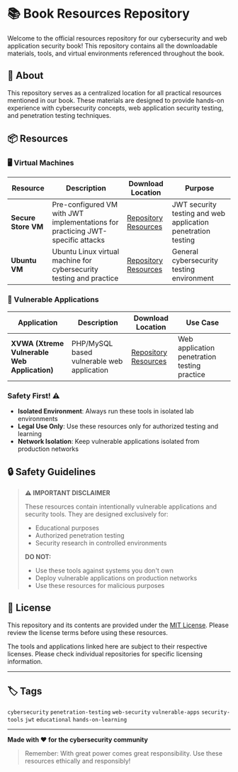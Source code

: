 # 📚 Book Resources Repository
Welcome to the official resources repository for our cybersecurity and web application security book! This repository contains all the downloadable materials, tools, and virtual environments referenced throughout the book.

## 🎯 About
This repository serves as a centralized location for all practical resources mentioned in our book. These materials are designed to provide hands-on experience with cybersecurity concepts, web application security testing, and penetration testing techniques.

## 📦 Resources

### 🖥️ Virtual Machines
| Resource | Description | Download Location | Purpose |
|----------|-------------|-------------------|---------|
| **Secure Store VM** | Pre-configured VM with JWT implementations for practicing JWT-specific attacks | [Repository Resources](https://drive.google.com/file/d/1WwercgGCLUIptVR2pM2IGkD66joo-XMo/view) | JWT security testing and web application penetration testing |
| **Ubuntu VM** | Ubuntu Linux virtual machine for cybersecurity testing and practice | [Repository Resources](https://github.com/srini0x00/Web-Application-Security-Field-Guide) | General cybersecurity testing environment |


### 🎯 Vulnerable Applications
| Application | Description | Download Location | Use Case |
|-------------|-------------|-------------------|----------|
| **XVWA (Xtreme Vulnerable Web Application)** | PHP/MySQL based vulnerable web application | [Repository Resources](https://github.com/srini0x00/Web-Application-Security-Field-Guide) | Web application penetration testing practice |

### Safety First! ⚠️
- **Isolated Environment**: Always run these tools in isolated lab environments
- **Legal Use Only**: Use these resources only for authorized testing and learning
- **Network Isolation**: Keep vulnerable applications isolated from production networks

## 🔒 Safety Guidelines
> **⚠️ IMPORTANT DISCLAIMER**
> 
> These resources contain intentionally vulnerable applications and security tools. They are designed exclusively for:
> - Educational purposes
> - Authorized penetration testing
> - Security research in controlled environments
> 
> **DO NOT:**
> - Use these tools against systems you don't own
> - Deploy vulnerable applications on production networks
> - Use these resources for malicious purposes

## 📄 License
This repository and its contents are provided under the [MIT License](LICENSE). Please review the license terms before using these resources.

The tools and applications linked here are subject to their respective licenses. Please check individual repositories for specific licensing information.

---
## 🏷️ Tags
`cybersecurity` `penetration-testing` `web-security` `vulnerable-apps` `security-tools` `jwt` `educational` `hands-on-learning`

---
**Made with ❤️ for the cybersecurity community**

> Remember: With great power comes great responsibility. Use these resources ethically and responsibly!
